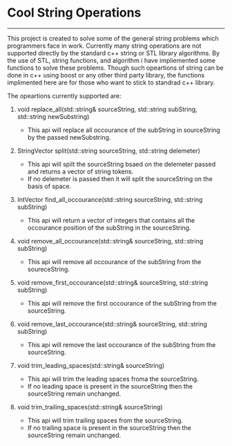 #     Cool String Operations
--------------------------------
This project is created to solve some of the general string problems which programmers face in work. Currently many string operations are not supported directly by the standard c++ string or STL library algorithms. By the use of STL, string functions, and algorithm i have impliemented some functions to solve these problems. Though such opeartions of string can be done in c++ using boost or any other third party library, the functions implimented here are for those who want to stick to standrad c++ library.

The opeartions currently supported are:
1. void replace_all(std::string& sourceString, std::string subString, std::string newSubstring)
   - This api will replace all occourance of the subString in sourceString by the passed newSubstring.
   
2. StringVector split(std::string sourceString, std::string delemeter)
   - This api will spilt the sourceString bsaed on the delemeter passed and returns a vector of string tokens.
   - If no delemeter is passed then it will split the sourceString on the basis of space.

3. IntVector find_all_occourance(std::string sourceString, std::string subString)
   - This api will return a vector of integers that contains all the occourance position of the subString in the sourceString.
   
4. void remove_all_occourance(std::string& sourceString, std::string subString)
   - This api will remove all occourance of the subString from the soureceString.
   
5. void remove_first_occourance(std::string& sourceString, std::string subString)
   - This api will remove the first occourance of the subString from the sourceString.
   
6. void remove_last_occourance(std::string& sourceString, std::string subString)
   - This api will remove the last occourance of the subString from the sourceString.
   
7. void trim_leading_spaces(std::string& sourceString)
   - This api will trim the leading spaces froma the sourceString.
   - If no leading space is present in the sourceString then the sourceString remain unchanged.

8. void trim_trailing_spaces(std::string& sourceString)
   - This api will trim trailing spaces from the sourceString.
   - If no trailing space is present in the sourceString then the sourceString remain unchanged.

